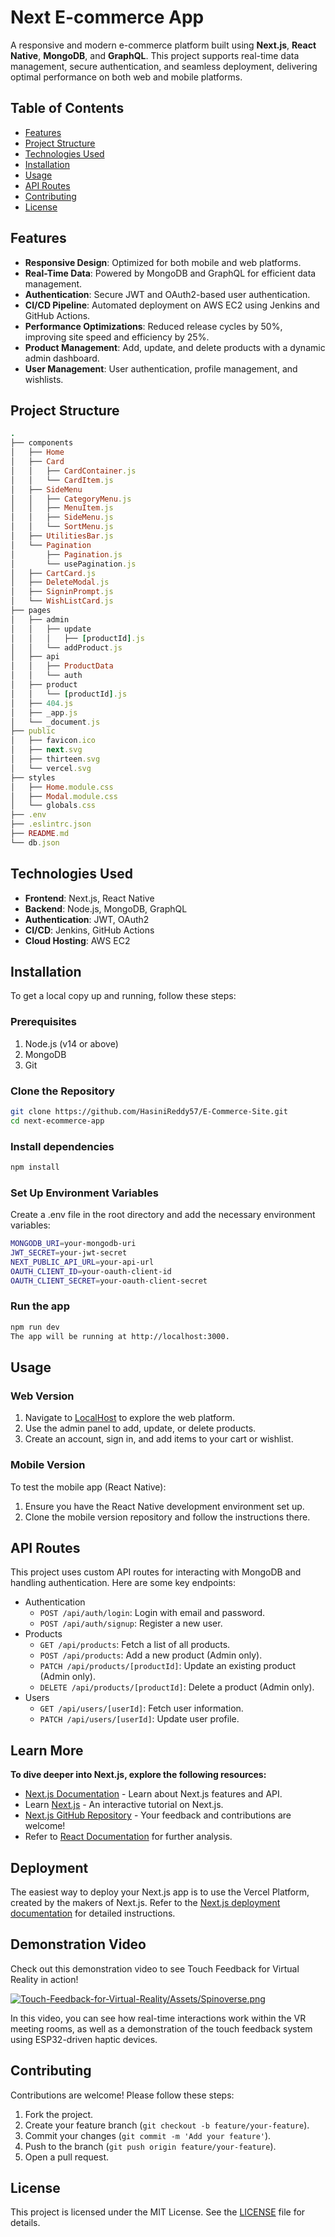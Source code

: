 # Next E-commerce App

A responsive and modern e-commerce platform built using **Next.js**, **React Native**, **MongoDB**, and **GraphQL**. This project supports real-time data management, secure authentication, and seamless deployment, delivering optimal performance on both web and mobile platforms.

## Table of Contents

- [Features](#features)
- [Project Structure](#project-structure)
- [Technologies Used](#technologies-used)
- [Installation](#installation)
- [Usage](#usage)
- [API Routes](#api-routes)
- [Contributing](#contributing)
- [License](#license)

## Features

- **Responsive Design**: Optimized for both mobile and web platforms.
- **Real-Time Data**: Powered by MongoDB and GraphQL for efficient data management.
- **Authentication**: Secure JWT and OAuth2-based user authentication.
- **CI/CD Pipeline**: Automated deployment on AWS EC2 using Jenkins and GitHub Actions.
- **Performance Optimizations**: Reduced release cycles by 50%, improving site speed and efficiency by 25%.
- **Product Management**: Add, update, and delete products with a dynamic admin dashboard.
- **User Management**: User authentication, profile management, and wishlists.

## Project Structure

```ruby
.
├── components
│   ├── Home
│   ├── Card
│   │   ├── CardContainer.js
│   │   └── CardItem.js
│   ├── SideMenu
│   │   ├── CategoryMenu.js
│   │   ├── MenuItem.js
│   │   ├── SideMenu.js
│   │   └── SortMenu.js
│   ├── UtilitiesBar.js
│   └── Pagination
│       ├── Pagination.js
│       └── usePagination.js
│   ├── CartCard.js
│   ├── DeleteModal.js
│   ├── SigninPrompt.js
│   └── WishListCard.js
├── pages
│   ├── admin
│   │   ├── update
│   │   │   ├── [productId].js
│   │   └── addProduct.js
│   ├── api
│   │   ├── ProductData
│   │   └── auth
│   ├── product
│   │   └── [productId].js
│   ├── 404.js
│   ├── _app.js
│   └── _document.js
├── public
│   ├── favicon.ico
│   ├── next.svg
│   ├── thirteen.svg
│   └── vercel.svg
├── styles
│   ├── Home.module.css
│   ├── Modal.module.css
│   └── globals.css
├── .env
├── .eslintrc.json
├── README.md
└── db.json
```
## Technologies Used
- **Frontend**: Next.js, React Native
- **Backend**: Node.js, MongoDB, GraphQL
- **Authentication**: JWT, OAuth2
- **CI/CD**: Jenkins, GitHub Actions
- **Cloud Hosting**: AWS EC2

## Installation
To get a local copy up and running, follow these steps:

### Prerequisites
1. Node.js (v14 or above)
2. MongoDB
3. Git

### Clone the Repository
```bash
git clone https://github.com/HasiniReddy57/E-Commerce-Site.git
cd next-ecommerce-app
```
### Install dependencies
```bash
npm install
```
### Set Up Environment Variables
Create a .env file in the root directory and add the necessary environment variables:
```bash
MONGODB_URI=your-mongodb-uri
JWT_SECRET=your-jwt-secret
NEXT_PUBLIC_API_URL=your-api-url
OAUTH_CLIENT_ID=your-oauth-client-id
OAUTH_CLIENT_SECRET=your-oauth-client-secret
```
### Run the app
```bash
npm run dev
The app will be running at http://localhost:3000.
```
## Usage
### Web Version
1. Navigate to [LocalHost](http://localhost:3000) to explore the web platform.
2. Use the admin panel to add, update, or delete products.
3. Create an account, sign in, and add items to your cart or wishlist.
### Mobile Version
To test the mobile app (React Native):
1. Ensure you have the React Native development environment set up.
2. Clone the mobile version repository and follow the instructions there.
   
## API Routes
This project uses custom API routes for interacting with MongoDB and handling authentication. Here are some key endpoints:

- Authentication
  - `POST /api/auth/login`: Login with email and password.
  - `POST /api/auth/signup`: Register a new user.
- Products
  - `GET /api/products`: Fetch a list of all products.
  - `POST /api/products`: Add a new product (Admin only).
  - `PATCH /api/products/[productId]`: Update an existing product (Admin only).
  - `DELETE /api/products/[productId]`: Delete a product (Admin only).
- Users
  - `GET /api/users/[userId]`: Fetch user information.
  - `PATCH /api/users/[userId]`: Update user profile.

## Learn More
**To dive deeper into Next.js, explore the following resources:**

- [Next.js Documentation](https://nextjs.org/docs) - Learn about Next.js features and API.
- Learn [Next.js](https://nextjs.org) - An interactive tutorial on Next.js.
- [Next.js GitHub Repository](https://github.com/vercel/next.js) - Your feedback and contributions are welcome!
- Refer to [React Documentation](https://reactjs.org/docs/getting-started.html) for further analysis.

## Deployment
The easiest way to deploy your Next.js app is to use the Vercel Platform, created by the makers of Next.js. Refer to the [Next.js deployment documentation](https://nextjs.org/docs/pages/building-your-application/deploying) for detailed instructions.

## Demonstration Video
Check out this demonstration video to see Touch Feedback for Virtual Reality in action!

[![Touch-Feedback-for-Virtual-Reality/Assets/Spinoverse.png](https://github.com/HasiniReddy57/Touch-Feedback-for-Virtual-Reality/blob/main/Assets/Spinoverse.png)](https://github.com/HasiniReddy57/E-Commerce-Site/blob/main/Next%20Ecommerce%20Website.mp4)

In this video, you can see how real-time interactions work within the VR meeting rooms, as well as a demonstration of the touch feedback system using ESP32-driven haptic devices.

## Contributing
Contributions are welcome! Please follow these steps:

1. Fork the project.
2. Create your feature branch (`git checkout -b feature/your-feature`).
3. Commit your changes (`git commit -m 'Add your feature'`).
4. Push to the branch (`git push origin feature/your-feature`).
5. Open a pull request.

## License
This project is licensed under the MIT License. See the [LICENSE]() file for details.

